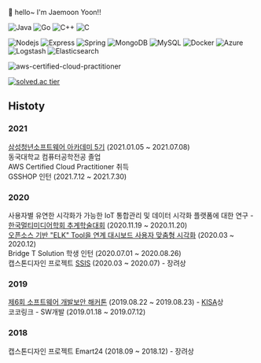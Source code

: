 👋 hello~ I'm Jaemoon Yoon!!

<p>
  <p>
    <img alt="Java" src="https://img.shields.io/badge/-Java-007396?style=flat-square&logo=java&logoColor=white" />
    <img alt="Go" src="https://img.shields.io/badge/-Go-00ADD8?style=flat-square&logo=go&logoColor=white" />
    <img alt="C++" src="https://img.shields.io/badge/-C++-00599C?style=flat-square&logo=c%2B%2B&&logoColor=white" />
    <img alt="C" src="https://img.shields.io/badge/-C-A8B9CC?style=flat-square&logo=c&logoColor=white" />
  </p>
  <p>
    <img alt="Nodejs" src="https://img.shields.io/badge/-Nodejs-43853d?style=flat-square&logo=Node.js&logoColor=white" />
    <img alt="Express" src="https://img.shields.io/badge/-Express-232F3E?style=flat-square&logo=Express&logoColor=white" />
    <img alt="Spring" src="https://img.shields.io/badge/-Spring-6DB33F?style=flat-square&logo=Spring&logoColor=white" />
    <img alt="MongoDB" src="https://img.shields.io/badge/-MongoDB-13aa52?style=flat-square&logo=mongodb&logoColor=white" />
    <img alt="MySQL"  src="https://img.shields.io/badge/-MySQL-F29111?style=flat-square&logo=MySQL&logoColor=white"/>
    <img alt="Docker" src="https://img.shields.io/badge/-Docker-46a2f1?style=flat-square&logo=docker&logoColor=white" />
    <img alt="Azure" src="https://img.shields.io/badge/-Azure-0089D6?style=flat-square&logo=microsoft-azure&logoColor=white" />
    <img alt="Logstash"  src="https://img.shields.io/badge/-Logstash-005571?style=flat-square&logo=logstash&logoColor=white"/>
    <img alt="Elasticsearch" src="https://img.shields.io/badge/-Elasticsearch-005571?style=flat-square&logo=elasticsearch&logoColor=white" />
  </p>
</p>

![aws-certified-cloud-practitioner](https://user-images.githubusercontent.com/37682970/112002389-2db82c80-8b63-11eb-80f4-b6e8bdde8ca1.png)

[![solved.ac tier](http://mazassumnida.wtf/api/generate_badge?boj=dss1111)](https://solved.ac/dss1111)

## Histoty 
### 2021   
[삼성청년소프트웨어 아카데미 5기][SSAFY] (2021.01.05 ~ 2021.07.08)  
동국대학교 컴퓨터공학전공 졸업  
AWS Certified Cloud Practitioner 취득   
GSSHOP 인턴 (2021.7.12 ~ 2021.7.30)

### 2020  
사용자별 유연한 시각화가 가능한 IoT 통합관리 및 데이터 시각화 플랫폼에 대한 연구 - [한국멀티미디어학회 추계학술대회][kmms] (2020.11.19 ~ 2020.11.20)   
[오픈소스 기반 "ELK" Tool을 연계 대시보드 사용자 맞춤형 시각화][project1] (2020.03 ~ 2020.12)   
Bridge T Solution 학생 인턴  (2020.07.01 ~ 2020.08.26)  
캡스톤디자인 프로젝트 [SSIS] (2020.03 ~ 2020.07) - 장려상   
### 2019  
[제6회 소프트웨어 개발보안 해커톤][Hack] (2019.08.22 ~ 2019.08.23) - [KISA]상  
코코링크 - SW개발 (2019.01.18 ~ 2019.07.12)  
### 2018  
캡스톤디자인 프로젝트 Emart24 (2018.09 ~ 2018.12) - 장려상  


[SSAFY]: <https://www.ssafy.com/ksp/jsp/swp/swpMain.jsp>
[kmms]: <http://multi02.thesome.com/>
[project1]: <https://github.com/CSID-DGU/2020-1-CECD3-KingBaDa-2>
[Hack]:<http://www.swsecurecoding.kr>
[SSIS]:<http://www.ssis.or.kr/index.do>
[KISA]:<https://www.kisa.or.kr/main.jsp>
